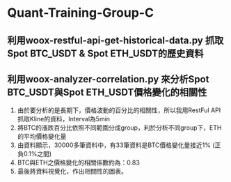 # Quant-Training-Group-C
## 利用woox-restful-api-get-historical-data.py 抓取Spot BTC_USDT & Spot ETH_USDT的歷史資料
## 利用woox-analyzer-correlation.py 來分析Spot BTC_USDT與Spot ETH_USDT價格變化的相關性
1. 由於要分析的是長期下，價格波動的百分比的相關性，所以我用RestFul API抓取Kline的資料，Interval為5min
2. 將BTC的漲跌百分比依照不同範圍分成group，利於分析不同group下，ETH的平均價格變化量
3. 由資料顯示，30000多筆資料中，有33筆資料是BTC價格變化量接近1% (正負0.1%之間)
4. BTC與ETH之價格變化的相關係數約為：0.83
5. 最後將資料視覺化，作出相關性的圖表。
